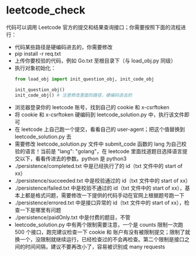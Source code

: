 # leetcode_check

代码可以调用 Leetcode 官方的提交和结果查询接口；你需要按照下面的流程进行：

- 代码某些路径是硬编码进去的，你需要修改
- pip install -r req.txt
- 上传你要校验的代码，例如 Go.txt 至根目录下（与 load_obj.py 同级）
- 执行对象初始化：
  ```python
  from load_obj import init_question_obj, init_code_obj

  init_question_obj()
  init_code_obj() # 注意修改里面的路径，硬编码进去的
  ```
- 浏览器登录你的 leetcode 账号，找到自己的 cookie 和 x-csrftoken
- 将 cookie 和 x-csrftoken 硬编码到 leetcode_solution.py 中，执行该文件即可
- 在 leetcode 上自己跑一个提交，看看自己的 user-agent；把这个值替换到 leetcode_solution.py 去
- 需要修改 leetcode_solution.py 文件中 submit_code 函数的 lang 为自己校验的语言！当前是 "lang": "golang"，在 leetcode 里面找道题目选择语言提交以下，看看传进去的参数。python 是 python3
- ./persistence/completed.txt 中是已经执行了的 id（txt 文件中的 start of xx）
- ./persistence/succeeded.txt 中是校验通过的 id（txt 文件中的 start of xx）
- ./persistence/failed.txt 中是校验不通过的 id（txt 文件中的 start of xx），基本上都是格式问题，需要修改一下提供的代码手动在官网上根据题号跑一下
- ./persistence/errored.txt 中是接口异常的 id（txt 文件中的 start of xx），检查一下是哪里有问题
- ./persistence/paidOnly.txt 中是付费的题目，不管
- leetcode_solution.py 中有两个限制需要注意，一个是 counts 限制一次跑 500 个接口，跑完建议检查一下 cookie 和 账户有没有被限制提交；限制了就换一个，没限制就继续运行，已经检查过的不会再检查。第二个限制是接口之间的时间间隔，建议不要再改小了，容易被识别成 many requests

